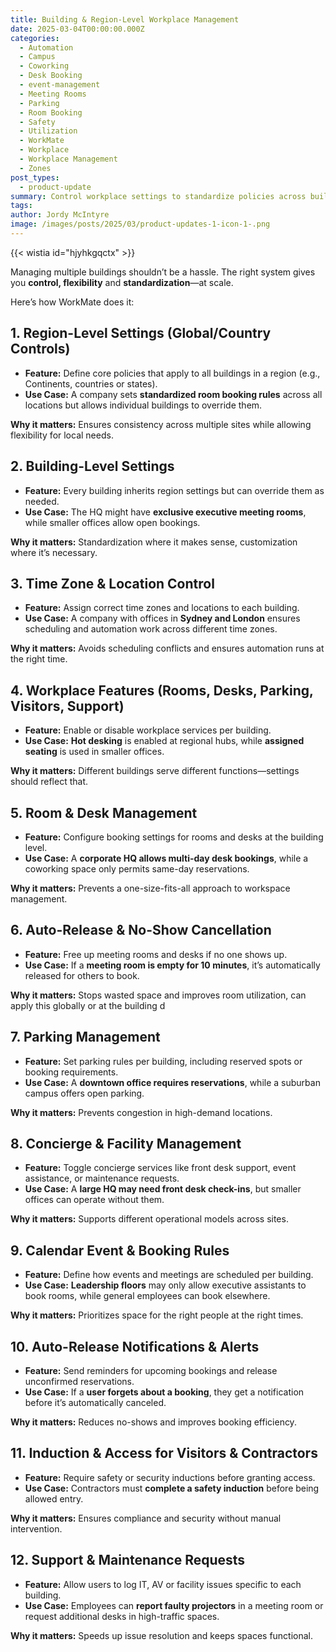 ```yaml
---
title: Building & Region-Level Workplace Management
date: 2025-03-04T00:00:00.000Z
categories:
  - Automation
  - Campus
  - Coworking
  - Desk Booking
  - event-management
  - Meeting Rooms
  - Parking
  - Room Booking
  - Safety
  - Utilization
  - WorkMate
  - Workplace
  - Workplace Management
  - Zones
post_types:
  - product-update
summary: Control workplace settings to standardize policies across buildings, so you can scale workplace management while ensuring the right settings for each location.
tags:
author: Jordy McIntyre
image: /images/posts/2025/03/product-updates-1-icon-1-.png
---
```

{{< wistia id="hjyhkgqctx" >}}

Managing multiple buildings shouldn’t be a hassle. The right system gives you **control, flexibility** and **standardization**—at scale.

Here’s how WorkMate does it:  

1\. Region-Level Settings (Global/Country Controls)
---------------------------------------------------

*   **Feature:** Define core policies that apply to all buildings in a region (e.g., Continents, countries or states).
*   **Use Case:** A company sets **standardized room booking rules** across all locations but allows individual buildings to override them.

**Why it matters:** Ensures consistency across multiple sites while allowing flexibility for local needs.

2\. Building-Level Settings
---------------------------

*   **Feature:** Every building inherits region settings but can override them as needed.
*   **Use Case:** The HQ might have **exclusive executive meeting rooms**, while smaller offices allow open bookings.

**Why it matters:** Standardization where it makes sense, customization where it’s necessary.

3\. Time Zone & Location Control
--------------------------------

*   **Feature:** Assign correct time zones and locations to each building.
*   **Use Case:** A company with offices in **Sydney and London** ensures scheduling and automation work across different time zones.

**Why it matters:** Avoids scheduling conflicts and ensures automation runs at the right time.

4\. Workplace Features (Rooms, Desks, Parking, Visitors, Support)
-----------------------------------------------------------------

*   **Feature:** Enable or disable workplace services per building.
*   **Use Case:** **Hot desking** is enabled at regional hubs, while **assigned seating** is used in smaller offices.

**Why it matters:** Different buildings serve different functions—settings should reflect that.

5\. Room & Desk Management
--------------------------

*   **Feature:** Configure booking settings for rooms and desks at the building level.
*   **Use Case:** A **corporate HQ allows multi-day desk bookings**, while a coworking space only permits same-day reservations.

**Why it matters:** Prevents a one-size-fits-all approach to workspace management.

6\. Auto-Release & No-Show Cancellation
---------------------------------------

*   **Feature:** Free up meeting rooms and desks if no one shows up.
*   **Use Case:** If a **meeting room is empty for 10 minutes**, it’s automatically released for others to book.

**Why it matters:** Stops wasted space and improves room utilization, can apply this globally or at the building d

7\. Parking Management
----------------------

*   **Feature:** Set parking rules per building, including reserved spots or booking requirements.
*   **Use Case:** A **downtown office requires reservations**, while a suburban campus offers open parking.

**Why it matters:** Prevents congestion in high-demand locations.

8\. Concierge & Facility Management
-----------------------------------

*   **Feature:** Toggle concierge services like front desk support, event assistance, or maintenance requests.
*   **Use Case:** A **large HQ may need front desk check-ins**, but smaller offices can operate without them.

**Why it matters:** Supports different operational models across sites.

9\. Calendar Event & Booking Rules
----------------------------------

*   **Feature:** Define how events and meetings are scheduled per building.
*   **Use Case:** **Leadership floors** may only allow executive assistants to book rooms, while general employees can book elsewhere.

**Why it matters:** Prioritizes space for the right people at the right times.

10\. Auto-Release Notifications & Alerts
----------------------------------------

*   **Feature:** Send reminders for upcoming bookings and release unconfirmed reservations.
*   **Use Case:** If a **user forgets about a booking**, they get a notification before it’s automatically canceled.

**Why it matters:** Reduces no-shows and improves booking efficiency.

11\. Induction & Access for Visitors & Contractors
--------------------------------------------------

*   **Feature:** Require safety or security inductions before granting access.
*   **Use Case:** Contractors must **complete a safety induction** before being allowed entry.

**Why it matters:** Ensures compliance and security without manual intervention.

12\. Support & Maintenance Requests
-----------------------------------

*   **Feature:** Allow users to log IT, AV or facility issues specific to each building.
*   **Use Case:** Employees can **report faulty projectors** in a meeting room or request additional desks in high-traffic spaces.

**Why it matters:** Speeds up issue resolution and keeps spaces functional.

‍
